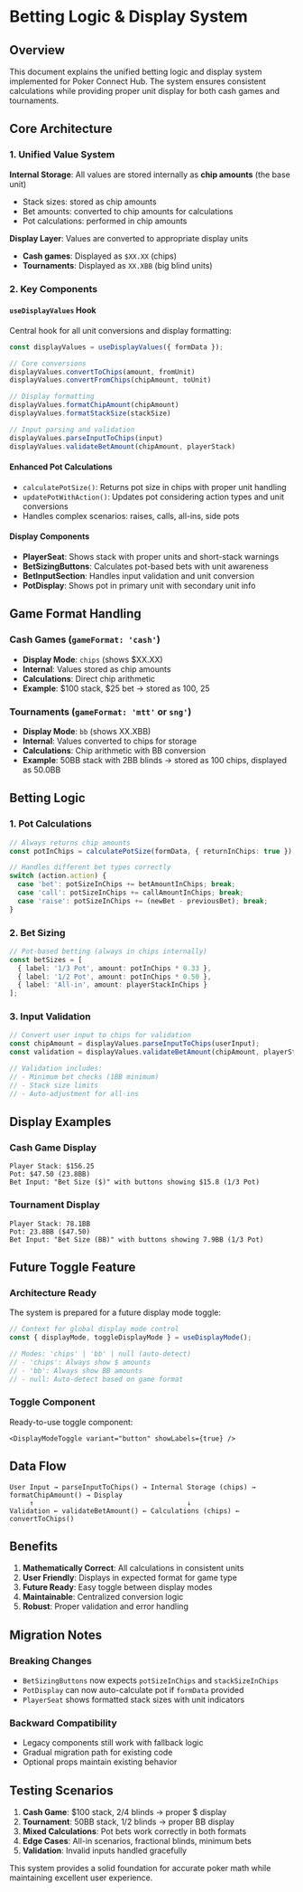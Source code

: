 # Betting Logic & Display System

## Overview

This document explains the unified betting logic and display system implemented for Poker Connect Hub. The system ensures consistent calculations while providing proper unit display for both cash games and tournaments.

## Core Architecture

### 1. Unified Value System

**Internal Storage**: All values are stored internally as **chip amounts** (the base unit)
- Stack sizes: stored as chip amounts
- Bet amounts: converted to chip amounts for calculations
- Pot calculations: performed in chip amounts

**Display Layer**: Values are converted to appropriate display units
- **Cash games**: Displayed as `$XX.XX` (chips)
- **Tournaments**: Displayed as `XX.XBB` (big blind units)

### 2. Key Components

#### `useDisplayValues` Hook
Central hook for all unit conversions and display formatting:

```typescript
const displayValues = useDisplayValues({ formData });

// Core conversions
displayValues.convertToChips(amount, fromUnit)
displayValues.convertFromChips(chipAmount, toUnit)

// Display formatting
displayValues.formatChipAmount(chipAmount)
displayValues.formatStackSize(stackSize)

// Input parsing and validation
displayValues.parseInputToChips(input)
displayValues.validateBetAmount(chipAmount, playerStack)
```

#### Enhanced Pot Calculations
- `calculatePotSize()`: Returns pot size in chips with proper unit handling
- `updatePotWithAction()`: Updates pot considering action types and unit conversions
- Handles complex scenarios: raises, calls, all-ins, side pots

#### Display Components
- **PlayerSeat**: Shows stack with proper units and short-stack warnings
- **BetSizingButtons**: Calculates pot-based bets with unit awareness
- **BetInputSection**: Handles input validation and unit conversion
- **PotDisplay**: Shows pot in primary unit with secondary unit info

## Game Format Handling

### Cash Games (`gameFormat: 'cash'`)
- **Display Mode**: `chips` (shows $XX.XX)
- **Internal**: Values stored as chip amounts
- **Calculations**: Direct chip arithmetic
- **Example**: $100 stack, $25 bet → stored as 100, 25

### Tournaments (`gameFormat: 'mtt'` or `sng'`)
- **Display Mode**: `bb` (shows XX.XBB)
- **Internal**: Values converted to chips for storage
- **Calculations**: Chip arithmetic with BB conversion
- **Example**: 50BB stack with 2BB blinds → stored as 100 chips, displayed as 50.0BB

## Betting Logic

### 1. Pot Calculations
```typescript
// Always returns chip amounts
const potInChips = calculatePotSize(formData, { returnInChips: true });

// Handles different bet types correctly
switch (action.action) {
  case 'bet': potSizeInChips += betAmountInChips; break;
  case 'call': potSizeInChips += callAmountInChips; break;
  case 'raise': potSizeInChips += (newBet - previousBet); break;
}
```

### 2. Bet Sizing
```typescript
// Pot-based betting (always in chips internally)
const betSizes = [
  { label: '1/3 Pot', amount: potInChips * 0.33 },
  { label: '1/2 Pot', amount: potInChips * 0.50 },
  { label: 'All-in', amount: playerStackInChips }
];
```

### 3. Input Validation
```typescript
// Convert user input to chips for validation
const chipAmount = displayValues.parseInputToChips(userInput);
const validation = displayValues.validateBetAmount(chipAmount, playerStack);

// Validation includes:
// - Minimum bet checks (1BB minimum)
// - Stack size limits
// - Auto-adjustment for all-ins
```

## Display Examples

### Cash Game Display
```
Player Stack: $156.25
Pot: $47.50 (23.8BB)
Bet Input: "Bet Size ($)" with buttons showing $15.8 (1/3 Pot)
```

### Tournament Display
```
Player Stack: 78.1BB
Pot: 23.8BB ($47.50)
Bet Input: "Bet Size (BB)" with buttons showing 7.9BB (1/3 Pot)
```

## Future Toggle Feature

### Architecture Ready
The system is prepared for a future display mode toggle:

```typescript
// Context for global display mode control
const { displayMode, toggleDisplayMode } = useDisplayMode();

// Modes: 'chips' | 'bb' | null (auto-detect)
// - 'chips': Always show $ amounts
// - 'bb': Always show BB amounts  
// - null: Auto-detect based on game format
```

### Toggle Component
Ready-to-use toggle component:
```tsx
<DisplayModeToggle variant="button" showLabels={true} />
```

## Data Flow

```
User Input → parseInputToChips() → Internal Storage (chips) → formatChipAmount() → Display
     ↑                                      ↓
Validation ← validateBetAmount() ← Calculations (chips) ← convertToChips()
```

## Benefits

1. **Mathematically Correct**: All calculations in consistent units
2. **User Friendly**: Displays in expected format for game type
3. **Future Ready**: Easy toggle between display modes
4. **Maintainable**: Centralized conversion logic
5. **Robust**: Proper validation and error handling

## Migration Notes

### Breaking Changes
- `BetSizingButtons` now expects `potSizeInChips` and `stackSizeInChips`
- `PotDisplay` can now auto-calculate pot if `formData` provided
- `PlayerSeat` shows formatted stack sizes with unit indicators

### Backward Compatibility
- Legacy components still work with fallback logic
- Gradual migration path for existing code
- Optional props maintain existing behavior

## Testing Scenarios

1. **Cash Game**: $100 stack, $2/$4 blinds → proper $ display
2. **Tournament**: 50BB stack, 1/2 blinds → proper BB display  
3. **Mixed Calculations**: Pot bets work correctly in both formats
4. **Edge Cases**: All-in scenarios, fractional blinds, minimum bets
5. **Validation**: Invalid inputs handled gracefully

This system provides a solid foundation for accurate poker math while maintaining excellent user experience.